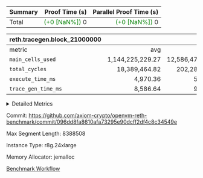 | Summary | Proof Time (s) | Parallel Proof Time (s) |
|:---|---:|---:|
| Total | <span style='color: green'>(+0 [NaN%])</span> 0 | <span style='color: green'>(+0 [NaN%])</span> 0 |


| reth.tracegen.block_21000000 |||||
|:---|---:|---:|---:|---:|
|metric|avg|sum|max|min|
| `main_cells_used     ` |  1,144,225,229.27 |  12,586,477,522 |  1,535,077,038 |  591,468,935 |
| `total_cycles        ` |  18,389,464.82 |  202,284,113 |  24,733,687 |  2,116,151 |
| `execute_time_ms     ` |  4,970.36 |  54,674 |  12,198 |  553 |
| `trace_gen_time_ms   ` |  8,586.64 |  94,453 |  12,164 |  5,257 |



<details>
<summary>Detailed Metrics</summary>

| group | block_number | num_segments |
| --- | --- | --- |
| reth.tracegen.block_21000000 | 21000000 | 11 | 

| group | block_number | segment | trace_gen_time_ms | total_cycles | main_cells_used | execute_time_ms |
| --- | --- | --- | --- | --- | --- | --- |
| reth.tracegen.block_21000000 | 21000000 | 0 | 5,257 | 21,353,318 | 1,045,011,797 | 5,038 | 
| reth.tracegen.block_21000000 | 21000000 | 1 | 6,189 | 21,389,981 | 1,043,003,731 | 4,928 | 
| reth.tracegen.block_21000000 | 21000000 | 10 | 9,989 | 4,066,876 | 591,468,935 | 967 | 
| reth.tracegen.block_21000000 | 21000000 | 2 | 6,943 | 21,348,874 | 1,042,696,939 | 4,923 | 
| reth.tracegen.block_21000000 | 21000000 | 3 | 5,313 | 2,116,151 | 1,362,270,422 | 553 | 
| reth.tracegen.block_21000000 | 21000000 | 4 | 7,698 | 23,586,933 | 1,260,789,293 | 12,198 | 
| reth.tracegen.block_21000000 | 21000000 | 5 | 8,846 | 23,953,765 | 1,100,531,918 | 5,648 | 
| reth.tracegen.block_21000000 | 21000000 | 6 | 9,915 | 24,733,687 | 1,144,869,008 | 6,006 | 
| reth.tracegen.block_21000000 | 21000000 | 7 | 10,656 | 24,116,375 | 1,108,567,397 | 5,695 | 
| reth.tracegen.block_21000000 | 21000000 | 8 | 12,164 | 23,552,088 | 1,352,191,044 | 5,744 | 
| reth.tracegen.block_21000000 | 21000000 | 9 | 11,483 | 12,066,065 | 1,535,077,038 | 2,974 | 

</details>


Commit: https://github.com/axiom-crypto/openvm-reth-benchmark/commit/096dd8fa8610afa73295e90dcff2df4c8c34549e

Max Segment Length: 8388508

Instance Type: r8g.24xlarge

Memory Allocator: jemalloc

[Benchmark Workflow](https://github.com/axiom-crypto/openvm-reth-benchmark/actions/runs/15417990294)
